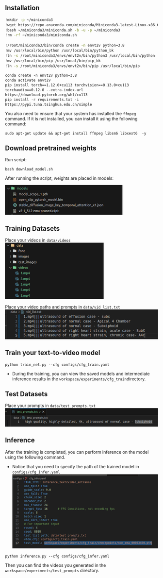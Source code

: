## Installation

```bash 
!mkdir -p ~/miniconda3
!wget https://repo.anaconda.com/miniconda/Miniconda3-latest-Linux-x86_64.sh -O ~/miniconda3/miniconda.sh
!bash ~/miniconda3/miniconda.sh -b -u -p ~/miniconda3
!rm -rf ~/miniconda3/miniconda.sh

!/root/miniconda3/bin/conda create -n envt2v python=3.8
!mv /usr/local/bin/python /usr/local/bin/python_bk
!ln -s /root/miniconda3/envs/envt2v/bin/python3 /usr/local/bin/python
!mv /usr/local/bin/pip /usr/local/bin/pip_bk
!ln -s /root/miniconda3/envs/envt2v/bin/pip /usr/local/bin/pip

```

```
conda create -n envt2v python=3.8
conda activate envt2v
pip install torch==1.12.0+cu113 torchvision==0.13.0+cu113 torchaudio==0.12.0 --extra-index-url https://download.pytorch.org/whl/cu113
pip install -r requirements.txt -i https://pypi.tuna.tsinghua.edu.cn/simple
```

You  also need to ensure that your system has installed the `ffmpeg` command. If it is not installed, you can install it using the following command:
```
sudo apt-get update && apt-get install ffmpeg libsm6 libxext6  -y
```

## Download pretrained weights
Run script:

```
bash download_model.sh
```

After running the script, weights are placed in models:

![Alt text](doc/image-1.png)


## Training Datasets

Place your videos in ``data/videos``<br>
![Alt text](doc/image.png)


Place your video paths and prompts in ``data/vid_list.txt``<br>
![Alt text](doc/image-2.png)


## Train your text-to-video model

```
python train_net.py --cfg configs/cfg_train.yaml
```

- During the training, you can view the saved models and intermediate inference results in the `workspace/experiments/cfg_train`directory.

## Test Datasets

Place your prompts in ``data/test_prompts.txt``<br>
![Alt text](doc/image-3.png)


## Inference

After the training is completed, you can perform inference on the model using the following command.
- Notice that you need to specify the path of the trained model in ``configs/cfg_infer.yaml``<br>
![Alt text](doc/image-4.png)
```
python inference.py --cfg configs/cfg_infer.yaml
```

Then you can find the videos you generated in the ``workspace/experiments/test_prompts`` directory. 
